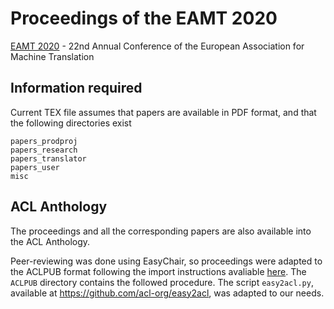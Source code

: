 # Proceedings of the EAMT 2020 
[EAMT 2020](https://eamt2020.inesc-id.pt/) - 22nd Annual Conference of the European Association for Machine Translation



## Information required

Current TEX file assumes that papers are available in PDF format, and that the following directories exist

    papers_prodproj
    papers_research 
    papers_translator
    papers_user
    misc
    
## ACL Anthology

The proceedings and all the corresponding papers are also available into the ACL Anthology. 

Peer-reviewing was done using EasyChair, so proceedings were adapted to the ACLPUB format following the import instructions avaliable [here](https://www.aclweb.org/anthology/info/contrib/).
The `ACLPUB` directory contains the followed procedure. The script `easy2acl.py`, available at https://github.com/acl-org/easy2acl, was adapted to our needs.
